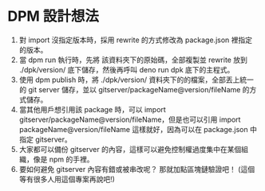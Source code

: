 # DPM 設計想法

1. 對 import 沒指定版本時，採用 rewrite 的方式修改為 package.json 裡指定的版本。
2. 當 dpm run 執行時，先將 該資料夾下的原始碼，全部複製並 rewrite 放到 ./dpk/version/ 底下儲存，然後再呼叫 deno run dpk 底下的主程式。
3. 使用 dpm publish 時，將 ./dpk/version/ 資料夾下的的檔案，全部丟上統一的 git server 儲存，並以 gitserver/packageName@version/fileName 的方式儲存。
4. 當其他用戶想引用該 package 時，可以 import gitserver/packageName@version/fileName，但是也可以引用 import packageName@version/fileName 這樣就好，因為可以在 package.json 中指定 gitserver。
5. 大家都可以備份 gitserver 的內容，這樣可以避免控制權過度集中在某個組織，像是 npm 的手裡。
6. 要如何避免 gitserver 內容有錯或被串改呢？ 那就加點區塊鏈驗證吧！ (這個等有很多人用這個專案再說吧!)


